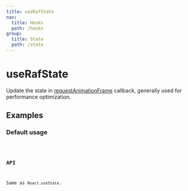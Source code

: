 ```yaml
---
title: useRafState
nav:
  title: Hooks
  path: /hooks
group:
  title: State
  path: /state
---
```


# useRafState

Update the state in [requestAnimationFrame](https://developer.mozilla.org/en-US/docs/Web/API/window/requestAnimationFrame) callback, generally used for performance optimization.

## Examples

### Default usage

<code src="./demo/demo1.tsx" />

### API

Same as `React.useState`.